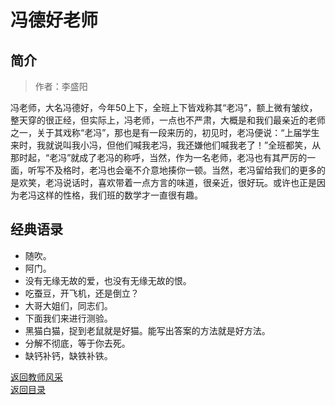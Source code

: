 # 冯德好老师

## 简介

> 作者：李盛阳

冯老师，大名冯德好，今年50上下，全班上下皆戏称其“老冯”，额上微有皱纹，整天穿的很正经，但实际上，冯老师，一点也不严肃，大概是和我们最亲近的老师之一，关于其戏称“老冯”，那也是有一段来历的，初见时，老冯便说：“上届学生来时，我就说叫我小冯，但他们喊我老冯，我还嫌他们喊我老了！”全班都笑，从那时起，“老冯”就成了老冯的称呼，当然，作为一名老师，老冯也有其严厉的一面，听写不及格时，老冯也会毫不介意地揍你一顿。当然，老冯留给我们的更多的是欢笑，老冯说话时，喜欢带着一点方言的味道，很亲近，很好玩。或许也正是因为老冯这样的性格，我们班的数学才一直很有趣。

## 经典语录

- 随吹。
- 阿门。
- 没有无缘无故的爱，也没有无缘无故的恨。
- 吃蚕豆，开飞机，还是倒立？
- 大哥大姐们，同志们。
- 下面我们来进行测验。
- 黑猫白猫，捉到老鼠就是好猫。能写出答案的方法就是好方法。
- 分解不彻底，等于你去死。
- 缺钙补钙，缺铁补铁。

[返回教师风采](/教师风采)  
[返回目录](/index)
